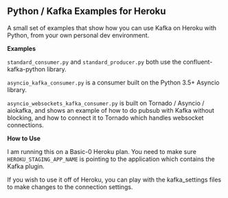 Python / Kafka Examples for Heroku
---

A small set of examples that show how you can use Kafka on Heroku with Python, from your own personal dev environment.

**Examples**

`standard_consumer.py` and `standard_producer.py` both use the confluent-kafka-python library.

`asyncio_kafka_consumer.py` is a consumer built on the Python 3.5+ Asyncio library.

`asyncio_websockets_kafka_consumer.py` is built on Tornado / Asyncio / aiokafka, 
and shows an example of how to do pubsub with Kafka without blocking, and how to connect it to Tornado which
handles websocket connections.

**How to Use**

I am running this on a Basic-0 Heroku plan.  You need to make sure `HEROKU_STAGING_APP_NAME` is pointing to the application which contains the Kafka plugin.   

If you wish to use it off of Heroku, you can play with the kafka_settings files to make changes to the connection settings.
 